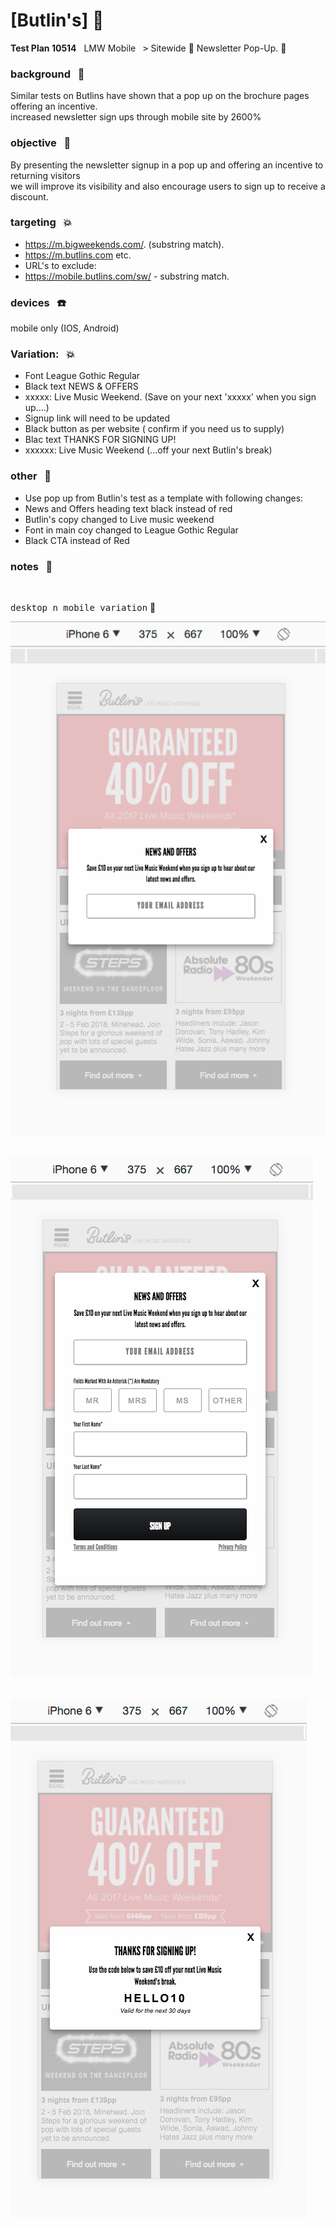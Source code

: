 # [Butlin's]  :rocket:
****Test Plan 10514**** &nbsp;
LMW Mobile &nbsp; <kbd>></kbd> Sitewide :dragon: Newsletter Pop-Up. :mushroom:

### background &nbsp; :bell:
Similar tests on Butlins have shown that a pop up on the brochure pages offering an incentive.    
increased newsletter sign ups through mobile site by 2600%


### objective &nbsp; :book:
By presenting the newsletter signup in a pop up and offering an incentive to returning visitors     
we will improve its visibility and also encourage users to sign up to receive a discount.


### targeting &nbsp; :boom:
* https://m.bigweekends.com/. (substring match).      
* https://m.butlins.com etc.       
* URL's to exclude:    
* https://mobile.butlins.com/sw/ - substring match.          

### devices &nbsp; :phone:      
mobile only (IOS, Android)

### Variation: &nbsp; :boom:
- Font League Gothic Regular
- Black text NEWS & OFFERS
- xxxxx: Live Music Weekend. (Save on your next 'xxxxx' when you sign up....)
- Signup link will need to be updated
- Black button as per website ( confirm if you need us to supply)
- Blac text THANKS FOR SIGNING UP!
- xxxxxx: Live Music Weekend  (...off your next Butlin's break)


### other  &nbsp; :ledger:
- Use pop up from Butlin's test as a template with following changes:
-	News and Offers heading text black instead of red
-  Butlin's copy changed to Live music weekend
-  Font in main coy changed to League Gothic Regular
-  Black CTA instead of Red


### notes &nbsp; :snake:      







<br/>

<kbd>desktop n mobile variation</kbd>  :rocket:          

![](/images/1.png)   
<br/>

![](/images/2.png)   
<br/>

![](/images/3.png)     







